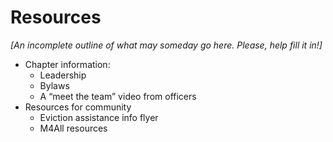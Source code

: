 ---
---
# Resources

_[An incomplete outline of what may someday go here.  Please, help fill it in!]_

* Chapter information:
	* Leadership
	* Bylaws
	* A “meet the team” video from officers
* Resources for community
	* Eviction assistance info flyer
	* M4All resources
